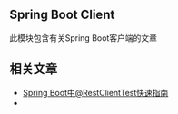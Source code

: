 ## Spring Boot Client

此模块包含有关Spring Boot客户端的文章

## 相关文章

+ [Spring Boot中@RestClientTest快速指南](docs/SpringBoot中@RestClientTest快速指南.md)
+ []()